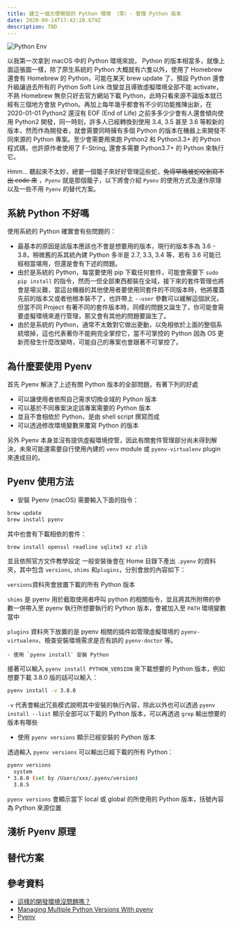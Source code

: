 ```yaml
---
title: 建立一個方便開發的 Python 環境 （零）- 管理 Python 版本
date: 2020-09-14T17:42:20.679Z
description: TBD
---
```

![Python Env](https://imgs.xkcd.com/comics/python_environment.png)

以我第一次拿到 macOS 中的 Python 環境來說， Python 的版本相當多，就像上面這張圖一樣，除了原生系統的 Python 大概就有六隻以外，使用了 Homebrew 還會有 Homebrew 的 Python，可能在某天 brew update 了，預設 Python 還會升級讓過去所有的 Python Soft Link 改變並且導致虛擬環境全部不能 activate，不熟 Homebrew 無奈只好去官方網站下載 Python，此時只看來源不論版本就已經有三個地方會放 Python。再加上每年幾乎都會有不少的功能推陳出新，在 2020-01-01 Python2 還沒有 EOF (End of Life) 之前多多少少會有人還會傾向使用 Python2 開發，同一時刻，許多人已經轉換到使用 3.4, 3.5 甚至 3.6 等較新的版本，然而作為開發者，就會需要同時擁有多個 Python 的版本在機器上來開發不同來源的 Python 專案。至少會需要用來跑 Python2 和 Python3.3+ 的 Python 程式碼，也許原作者使用了 F-String, 還會多需要 Python3.7+ 的 Python 來執行它。

Hmm... 聽起來不太妙，總要一個籠子來好好管理這些蛇，~~免得早晚被蛇咬到寫不出 code 來~~ ，`Pyenv` 就是那個籠子，以下將會介紹 `Pyenv` 的使用方式及運作原理以及一些不用 `Pyenv` 的替代方案。
## 系統 Python 不好嗎
使用系統的 Python 確實會有些問題的：
- 最基本的原因是該版本應該也不會是想要用的版本，現行的版本多為 3.6 - 3.8，稍微舊的系其統內建 Python 多半是 2.7, 3.3, 3.4 等，若有 3.6 可能已經相當堪用，但還是會有下述的問題。
- 由於是系統的 Python，每當要使用 pip 下載任何套件，可能會需要下 `sudo pip install` 的指令，然而一但全部東西都裝在全域，接下來的套件管理也將會是場災難，當這台機器的其他使用者要使用同套件的不同版本時，他將覆蓋先前的版本又或者他根本裝不了，也許帶上 `--user` 參數可以緩解這個狀況，但當不同 Project 有著不同的套件版本時，同樣的問題又誕生了，你可能會需要虛擬環境來進行管理，那又會有其他的問題要誕生了。
- 由於是系統的 Python，通常不太敢對它做出更動，以免相依於上面的整個系統壞掉，這也代表著你不能夠完全掌控它，當不可掌控的 Python 因為 OS 更新而發生什麼改變時，可能自己的專案也會跟著不可掌控了。
## 為什麼要使用 Pyenv
首先 Pyenv 解決了上述有關 Python 版本的全部問題，有著下列的好處
- 可以讓使用者依照自己需求切換全域的 Python 版本
- 可以基於不同專案決定該專案需要的 Python 版本
- 並且不會相依於 Python，是由 shell script 撰寫而成
- 可以透過修改環境變數來覆寫 Python 的版本

另外 Pyenv 本身並沒有提供虛擬環境控管，因此有關套件管理部分尚未得到解決，未來可能還需要自行使用內建的 `venv` module 或 `pyenv-virtualenv` plugin 來達成目的。

## Pyenv 使用方法
- 安裝 Pyenv (macOS) 需要輸入下面的指令：
```bash
brew update
brew install pyenv
```
其中也會有下載相依的套件：
```bash
brew install openssl readline sqlite3 xz zlib
```
並且依照官方文件教學設定
一般安裝後會在 Home 目錄下產出 `.pyenv` 的資料夾，其中包含 `versions`, `shims` 和`plugins`，分別會放的內容如下：

`versions`資料夾會放置下載的所有 Python 版本

`shims` 是 pyenv 用於截取使用者呼叫 python 的相關指令，並且將其所附帶的參數一併帶入至 pyenv 執行所想要執行的 Python 版本，會被加入至 `PATH` 環境變數當中

`plugins` 資料夾下放置的是 pyenv 相關的插件如管理虛擬環境的 `pyenv-virtualenv`、檢查安裝環境需求是否有誤的 `pyenv-doctor` 等。

    - 使用 `pyenv install` 安裝 Python
接著可以輸入 `pyenv install PYTHON_VERSION` 來下載想要的 Python 版本，例如想要下載 3.8.0 版的話可以輸入：
```bash
pyenv install -v 3.8.0
```
`-v` 代表會輸出冗長模式說明其中安裝的執行內容，除此以外也可以透過 `pyenv install --list` 顯示全部可以下載的 Python 版本，可以再透過 `grep` 輸出想要的版本有哪些
- 使用 `pyenv versions` 顯示已經安裝的 Python 版本

透過輸入 `pyenv versions` 可以輸出已經下載的所有 Python：
```bash
pyenv versions
  system
* 3.8.0 (set by /Users/xxx/.pyenv/version)
  3.8.5
```
`pyenv versions` 會顯示當下 local 或 global 的所使用的 Python 版本，括號內容為 Python 來源位置



## 淺析 Pyenv 原理
## 替代方案
## 參考資料
- [這樣的開發環境沒問題嗎？](https://www.youtube.com/watch?v=6Nl0IYkU0hU)
- [Managing Multiple Python Versions With pyenv](https://realpython.com/intro-to-pyenv/#why-not-use-system-python)
- [Pyenv](https://github.com/pyenv/pyenv#understanding-path)